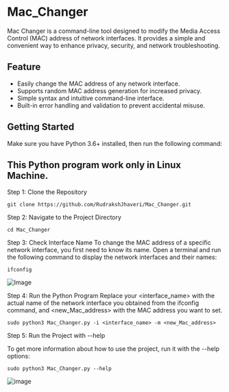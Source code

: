 # Mac_Changer
Mac Changer is a command-line tool designed to modify the Media Access Control (MAC) address of network interfaces. It provides a simple and convenient way to enhance privacy, security, and network troubleshooting.

## Feature

- Easily change the MAC address of any network interface.
- Supports random MAC address generation for increased privacy.
- Simple syntax and intuitive command-line interface.
- Built-in error handling and validation to prevent accidental misuse.

## Getting Started

Make sure you have Python 3.6+ installed, then run the following command:
## This Python program work only in Linux Machine.
Step 1: Clone the Repository
```
git clone https://github.com/RudrakshJhaveri/Mac_Changer.git
```
Step 2: Navigate to the Project Directory
```
cd Mac_Changer
```
Step 3: Check Interface Name
To change the MAC address of a specific network interface, you first need to know its name. Open a terminal and run the following command to display the network interfaces and their names:
```
ifconfig
```
![Image](https://github.com/RudrakshJhaveri/Mac_Changer/assets/140316405/e6f12068-7271-4c36-b418-c0ee21a4a3b1)

Step 4: Run the Python Program
Replace your <interface_name> with the actual name of the network interface you obtained from the ifconfig command, and <new_Mac_address> with the MAC address you want to set.
```
sudo python3 Mac_Changer.py -i <interface_name> -m <new_Mac_address>
```

Step 5: Run the Project with --help

To get more information about how to use the project, run it with the --help options:
```
sudo python3 Mac_Changer.py --help
```
![image](https://github.com/RudrakshJhaveri/Mac_Changer/assets/140316405/7dec3fda-7339-4faf-a6e8-0a13d3fed97f)
